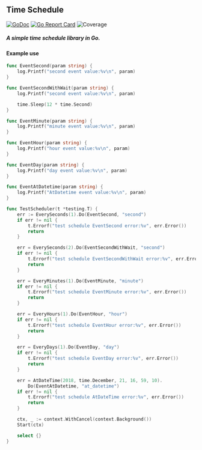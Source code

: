 ## Time Schedule
[![GoDoc](https://godoc.org/github.com/koalaone/schedule?status.svg)](https://godoc.org/github.com/koalaone/schedule)
[![Go Report Card](https://goreportcard.com/badge/github.com/koalaone/schedule)](https://goreportcard.com/report/github.com/koalaone/schedule)
![Coverage](http://gocover.io/_badge/github.com/koalaone/schedule)

##### A simple time schedule library in Go.

#### Example use
```go
func EventSecond(param string) {
	log.Printf("second event value:%v\n", param)
}

func EventSecondWithWait(param string) {
	log.Printf("second event value:%v\n", param)

	time.Sleep(12 * time.Second)
}

func EventMinute(param string) {
	log.Printf("minute event value:%v\n", param)
}

func EventHour(param string) {
	log.Printf("hour event value:%v\n", param)
}

func EventDay(param string) {
	log.Printf("day event value:%v\n", param)
}

func EventAtDatetime(param string) {
	log.Printf("AtDatetime event value:%v\n", param)
}

func TestScheduler(t *testing.T) {
	err := EverySeconds(1).Do(EventSecond, "second")
	if err != nil {
		t.Errorf("test schedule EventSecond error:%v", err.Error())
		return
	}

	err = EverySeconds(2).Do(EventSecondWithWait, "second")
	if err != nil {
		t.Errorf("test schedule EventSecondWithWait error:%v", err.Error())
		return
	}

	err = EveryMinutes(1).Do(EventMinute, "minute")
	if err != nil {
		t.Errorf("test schedule EventMinute error:%v", err.Error())
		return
	}

	err = EveryHours(1).Do(EventHour, "hour")
	if err != nil {
		t.Errorf("test schedule EventHour error:%v", err.Error())
		return
	}

	err = EveryDays(1).Do(EventDay, "day")
	if err != nil {
		t.Errorf("test schedule EventDay error:%v", err.Error())
		return
	}

	err = AtDateTime(2018, time.December, 21, 16, 59, 10).
		Do(EventAtDatetime, "at_datetime")
	if err != nil {
		t.Errorf("test schedule AtDateTime error:%v", err.Error())
		return
	}

	ctx, _ := context.WithCancel(context.Background())
	Start(ctx)

	select {}
}
```